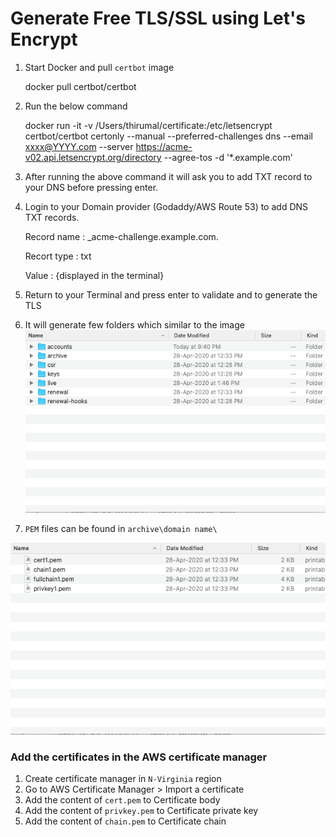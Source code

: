 # Generate Free TLS/SSL using Let's Encrypt

1. Start Docker and pull `certbot` image

	docker pull certbot/certbot
	

2. Run the below command

	docker run -it -v /Users/thirumal/certificate:/etc/letsencrypt certbot/certbot certonly --manual --preferred-challenges dns --email xxxx@YYYY.com --server https://acme-v02.api.letsencrypt.org/directory --agree-tos -d '*.example.com'
	
3. After running the above command it will ask you to add TXT record to your DNS before pressing enter.

4. Login to your Domain provider (Godaddy/AWS Route 53) to add DNS TXT records.
	
	Record name : _acme-challenge.example.com.
	
	Recort type : txt
	
	Value       : {displayed in the terminal}

5. Return to your Terminal and press enter to validate and to generate the TLS

6. It will generate few folders which similar to the image ![folder_structure](folder_structure.png)

7. `PEM` files can be found in `archive\domain name\`

![tls_files](tls_files.png)


### Add the certificates in the AWS certificate manager

1. Create certificate manager in `N-Virginia` region
2. Go to AWS Certificate Manager > Import a certificate
3. Add the content of `cert.pem` to Certificate body
4. Add the content of `privkey.pem` to Certificate private key
5. Add the content of `chain.pem` to Certificate chain

